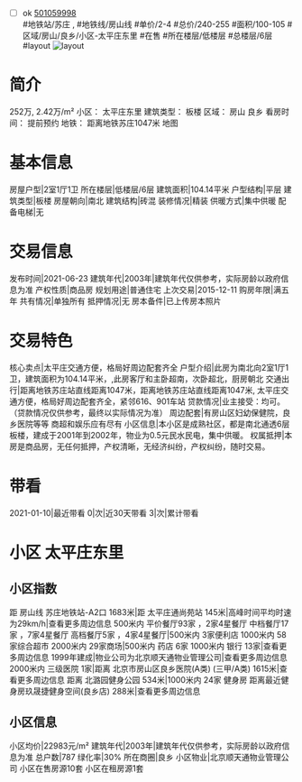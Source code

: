 - [ ] ok [501059998](https://bj.5i5j.com/ershoufang/501059998.html)  
 #地铁站/苏庄 ,  #地铁线/房山线
#单价/2-4 #总价/240-255 #面积/100-105   #区域/房山/良乡/小区-太平庄东里 #在售 #所在楼层/低楼层 #总楼层/6层 #layout 
![layout](http://image2a.5i5j.com/bdir/layout/485976.jpg_P5.jpg) 
# 简介 
 252万,  2.42万/m² 
小区： 太平庄东里
建筑类型： 板楼
区域： 房山 良乡
看房时间： 提前预约
地铁： 距离地铁苏庄1047米 地图
# 基本信息 
 房屋户型|2室1厅1卫
所在楼层|低楼层/6层
建筑面积|104.14平米
户型结构|平层
建筑类型|板楼
房屋朝向|南北
建筑结构|砖混
装修情况|精装
供暖方式|集中供暖
配备电梯|无
# 交易信息 
 发布时间|2021-06-23
建筑年代|2003年|建筑年代仅供参考，实际房龄以政府信息为准
产权性质|商品房
规划用途|普通住宅
上次交易|2015-12-11
购房年限|满五年
共有情况|单独所有
抵押情况|无
房本备件|已上传房本照片
# 交易特色 
 核心卖点|太平庄交通方便，格局好周边配套齐全
户型介绍|此房为南北向2室1厅1卫，建筑面积为104.14平米，,此房客厅和主卧超南，次卧超北，厨房朝北
交通出行|距离地铁苏庄站直线距离1047米，距离地铁苏庄站直线距离1047米, 太平庄交通方便，格局好周边配套齐全，紧邻616、901车站
贷款情况|业主接受：均可。（贷款情况仅供参考，最终以实际情况为准）
周边配套|有房山区妇幼保健院，良乡医院等等 商超和娱乐应有尽有
小区信息|本小区是成熟社区，都是南北通透6层板楼，建成于2001年到2002年，物业为0.5元民水民电，集中供暖。
权属抵押|本房是商品房，无任何抵押，产权清晰，无经济纠纷，产权纠纷，随时交易。
# 带看 
 2021-01-10|最近带看	 0|次|近30天带看	 3|次|累计带看
# 小区 太平庄东里
## 小区指数 
 距 房山线 苏庄地铁站-A2口 1683米|距 太平庄通尚苑站 145米|高峰时间平均时速为29km/h|查看更多周边信息
500米内 平价餐厅93家 ，2家4星餐厅
中档餐厅17家 ，7家4星餐厅
高档餐厅5家 ，4家4星餐厅|500米内 3家便利店
1000米内 58家综合超市
2000米内 29家商场|500米内 药店 6家
1000米内 银行 13家|查看更多周边信息
1999年建成|物业公司为北京顺天通物业管理公司|查看更多周边信息
2000米内 三级医院 1家|距离 北京市房山区良乡医院(A类) (三甲/A类) 1615米|查看更多周边信息
距离 北潞园健身公园 534米|1000米内 24家 健身房
距离最近健身房玖晟捷健身空间(良乡店) 288米|查看更多周边信息
## 小区信息 
 小区均价|22983元/m²
建筑年代|2003年|建筑年代仅供参考，实际房龄以政府信息为准
总户数|787
绿化率|30%
所在商圈|良乡
小区物业|北京顺天通物业管理公司
小区在售房源10套
小区在租房源1套
